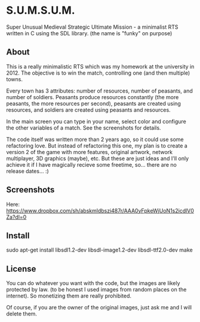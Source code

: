 # S.U.M.S.U.M.
Super Unusual Medieval Strategic Ultimate Mission - a minimalist RTS written in C using the SDL library.
(the name is "funky" on purpose)


## About
This is a really minimalistic RTS which was my homework at the university in 2012. The objective is to win the match, controlling one (and then multiple) towns.

Every town has 3 attributes: number of resources, number of peasants, and number of soldiers. Peasants produce resources constantly (the more peasants, the more resources per second), peasants are created using resources, and soldiers are created using peasants and resources.

In the main screen you can type in your name, select color and configure the other variables of a match. See the screenshots for details.

The code itself was written more than 2 years ago, so it could use some refactoring love. But instead of refactoring this one, my plan is to create a version 2 of the game with more features, original artwork, network multiplayer, 3D graphics (maybe), etc. But these are just ideas and I'll only achieve it if I have magically recieve some freetime, so... there are no release dates... :)

## Screenshots
Here: https://www.dropbox.com/sh/abskmldbszi487r/AAA0yFpkeWjUoN1s2icdlV0Za?dl=0

## Install
sudo apt-get install libsdl1.2-dev libsdl-image1.2-dev libsdl-ttf2.0-dev
make

## License
You can do whatever you want with the code, but the images are likely protected by law. (to be honest I used images from random places on the internet). So monetizing them are really prohibited.

Of course, if you are the owner of the original images, just ask me and I will delete them.
